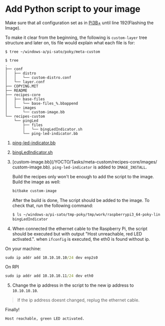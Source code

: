 # Add Python script to your image

Make sure that all configuration set as in [Pi3B+](/YOCTO/YOYO/Pi3B+/1.md) until line 192(Flashing the Image).

To make it clear from the beginning, the following is `custom-layer` tree structure and later on, tis file would explain what each file is for:

```console
$ tree ~/windows-a/pi-sato/poky/meta-custom

$ tree
.
├── conf
│   ├── distro
│   │   └── custom-distro.conf
│   └── layer.conf
├── COPYING.MIT
├── README
├── recipes-core
│   ├── base-files
│   │   └── base-files_%.bbappend
│   └── images
│       └── custom-image.bb
└── recipes-custom
    └── pingLed
        ├── files
        │   └── bingLedIndicator.sh
        └── ping-led-indicator.bb
```

1. [ping-led-indicator.bb](/YOCTO/Tasks/meta-custom/recipes-custom/pingLed/ping-led-indicator.bb)

2. [bingLedIndicator.sh](/YOCTO/Tasks/meta-custom/recipes-custom/pingLed/files/bingLedIndicator.sh)

3. [custom-image.bb](/YOCTO/Tasks/meta-custom/recipes-core/images/  custom-image.bb). `ping-led-indicator` is added to `IMAGE_INSTALL`.

    Build the recipes only won't be enough to add the script to the image. Build the image as well:

    ```bash
    bitbake custom-image
    ```

    After the build is done, The script should be added to the image. To check that, run the following command:

    ```bash
    $ ls ~/windows-a/pi-sato/tmp-poky/tmp/work/raspberrypi3_64-poky-linux/custom-image/1.0-r0/rootfs/usr/bin | grep bingLedIndicator
    bingLedIndicator
    ```

4. When connected the ethernet cable to the Raspberry Pi, the script should be executed but with output "Host unreachable, red LED activated.". when `ifconfig` is executed, the eth0 is found without ip.

On your machine:

```cmd
sudo ip addr add 10.10.10.10/24 dev enp2s0
```

On RPI

```cmd
sudo ip addr add 10.10.10.11/24 dev eth0
```

5. Change the ip address in the script to the new ip address to `10.10.10.10`.

> If the ip address doesnt changed, replug the ethernet cable.

Finally!

```output
Host reachable, green LED activated.
```
